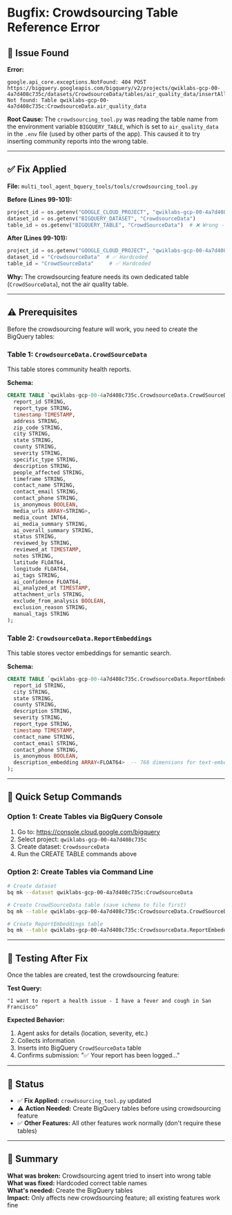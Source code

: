 # Bugfix: Crowdsourcing Table Reference Error

## 🐛 Issue Found

**Error:**
```
google.api_core.exceptions.NotFound: 404 POST https://bigquery.googleapis.com/bigquery/v2/projects/qwiklabs-gcp-00-4a7d408c735c/datasets/CrowdsourceData/tables/air_quality_data/insertAll
Not found: Table qwiklabs-gcp-00-4a7d408c735c:CrowdsourceData.air_quality_data
```

**Root Cause:**
The `crowdsourcing_tool.py` was reading the table name from the environment variable `BIGQUERY_TABLE`, which is set to `air_quality_data` in the `.env` file (used by other parts of the app). This caused it to try inserting community reports into the wrong table.

---

## ✅ Fix Applied

**File:** `multi_tool_agent_bquery_tools/tools/crowdsourcing_tool.py`

**Before (Lines 99-101):**
```python
project_id = os.getenv("GOOGLE_CLOUD_PROJECT", "qwiklabs-gcp-00-4a7d408c735c")
dataset_id = os.getenv("BIGQUERY_DATASET", "CrowdsourceData")
table_id = os.getenv("BIGQUERY_TABLE", "CrowdSourceData")  # ❌ Wrong - reads from env
```

**After (Lines 99-101):**
```python
project_id = os.getenv("GOOGLE_CLOUD_PROJECT", "qwiklabs-gcp-00-4a7d408c735c")
dataset_id = "CrowdsourceData"  # ✅ Hardcoded
table_id = "CrowdSourceData"     # ✅ Hardcoded
```

**Why:** The crowdsourcing feature needs its own dedicated table (`CrowdSourceData`), not the air quality table.

---

## ⚠️ Prerequisites

Before the crowdsourcing feature will work, you need to create the BigQuery tables:

### Table 1: `CrowdsourceData.CrowdSourceData`

This table stores community health reports.

**Schema:**
```sql
CREATE TABLE `qwiklabs-gcp-00-4a7d408c735c.CrowdsourceData.CrowdSourceData` (
  report_id STRING,
  report_type STRING,
  timestamp TIMESTAMP,
  address STRING,
  zip_code STRING,
  city STRING,
  state STRING,
  county STRING,
  severity STRING,
  specific_type STRING,
  description STRING,
  people_affected STRING,
  timeframe STRING,
  contact_name STRING,
  contact_email STRING,
  contact_phone STRING,
  is_anonymous BOOLEAN,
  media_urls ARRAY<STRING>,
  media_count INT64,
  ai_media_summary STRING,
  ai_overall_summary STRING,
  status STRING,
  reviewed_by STRING,
  reviewed_at TIMESTAMP,
  notes STRING,
  latitude FLOAT64,
  longitude FLOAT64,
  ai_tags STRING,
  ai_confidence FLOAT64,
  ai_analyzed_at TIMESTAMP,
  attachment_urls STRING,
  exclude_from_analysis BOOLEAN,
  exclusion_reason STRING,
  manual_tags STRING
);
```

### Table 2: `CrowdsourceData.ReportEmbeddings`

This table stores vector embeddings for semantic search.

**Schema:**
```sql
CREATE TABLE `qwiklabs-gcp-00-4a7d408c735c.CrowdsourceData.ReportEmbeddings` (
  report_id STRING,
  city STRING,
  state STRING,
  county STRING,
  description STRING,
  severity STRING,
  report_type STRING,
  timestamp TIMESTAMP,
  contact_name STRING,
  contact_email STRING,
  contact_phone STRING,
  is_anonymous BOOLEAN,
  description_embedding ARRAY<FLOAT64>  -- 768 dimensions for text-embedding-004
);
```

---

## 🔧 Quick Setup Commands

### Option 1: Create Tables via BigQuery Console
1. Go to: https://console.cloud.google.com/bigquery
2. Select project: `qwiklabs-gcp-00-4a7d408c735c`
3. Create dataset: `CrowdsourceData`
4. Run the CREATE TABLE commands above

### Option 2: Create Tables via Command Line
```bash
# Create dataset
bq mk --dataset qwiklabs-gcp-00-4a7d408c735c:CrowdsourceData

# Create CrowdSourceData table (save schema to file first)
bq mk --table qwiklabs-gcp-00-4a7d408c735c:CrowdsourceData.CrowdSourceData schema_crowdsource.json

# Create ReportEmbeddings table
bq mk --table qwiklabs-gcp-00-4a7d408c735c:CrowdsourceData.ReportEmbeddings schema_embeddings.json
```

---

## 🧪 Testing After Fix

Once the tables are created, test the crowdsourcing feature:

**Test Query:**
```
"I want to report a health issue - I have a fever and cough in San Francisco"
```

**Expected Behavior:**
1. Agent asks for details (location, severity, etc.)
2. Collects information
3. Inserts into BigQuery `CrowdSourceData` table
4. Confirms submission: "✅ Your report has been logged..."

---

## 📝 Status

- ✅ **Fix Applied:** `crowdsourcing_tool.py` updated
- ⚠️ **Action Needed:** Create BigQuery tables before using crowdsourcing feature
- ✅ **Other Features:** All other features work normally (don't require these tables)

---

## 🎯 Summary

**What was broken:** Crowdsourcing agent tried to insert into wrong table  
**What was fixed:** Hardcoded correct table names  
**What's needed:** Create the BigQuery tables  
**Impact:** Only affects new crowdsourcing feature; all existing features work fine  

